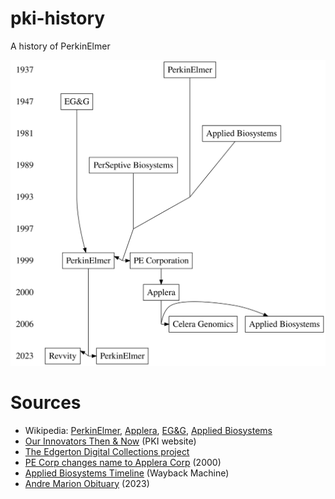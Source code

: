 # pki-history
A history of PerkinElmer

![](https://github.com/hammer/pki-history/blob/main/pki.svg)

# Sources
- Wikipedia: [PerkinElmer](https://en.wikipedia.org/wiki/PerkinElmer), [Applera](https://en.wikipedia.org/wiki/Applera), [EG&G](https://en.wikipedia.org/wiki/EG%26G), [Applied Biosystems](https://en.wikipedia.org/wiki/Applied_Biosystems)
- [Our Innovators Then & Now](https://www.perkinelmer.com/corporate/company/our-history/our-innovators-then-now.html) (PKI website)
- [The Edgerton Digital Collections project](https://edgerton-digital-collections.org/)
- [PE Corp changes name to Applera Corp](https://www.bioprocessonline.com/doc/pe-corp-changes-name-to-applera-corp-0001) (2000)
- [Applied Biosystems Timeline](https://web.archive.org/web/20070927044911/http://marketing.appliedbiosystems.com/mk/get/25YRSEMS_HERRITAGE_TIMELINE) (Wayback Machine)
- [Andre Marion Obituary](https://www.paloaltoonline.com/obituaries/memorials/andre-marion?o=7796) (2023)

